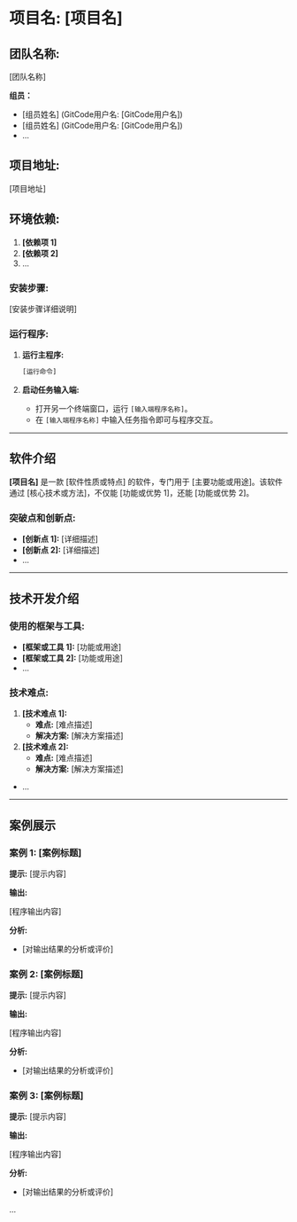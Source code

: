 # **项目名: [项目名]**

## **团队名称:**

[团队名称]

**组员：**

- [组员姓名] (GitCode用户名: [GitCode用户名])
- [组员姓名] (GitCode用户名: [GitCode用户名])
- ...

## **项目地址:**

[项目地址]

## **环境依赖:**

1. **[依赖项 1]**
2. **[依赖项 2]**
3. ...

### **安装步骤:**

[安装步骤详细说明]

### **运行程序:**

1. **运行主程序:**

   ```bash
   [运行命令]
   ```

2. **启动任务输入端:**

   - 打开另一个终端窗口，运行 `[输入端程序名称]`。
   - 在 `[输入端程序名称]` 中输入任务指令即可与程序交互。

------

## **软件介绍**

**[项目名]** 是一款 [软件性质或特点] 的软件，专门用于 [主要功能或用途]。该软件通过 [核心技术或方法]，不仅能 [功能或优势 1]，还能 [功能或优势 2]。

### **突破点和创新点:**

- **[创新点 1]:** [详细描述]
- **[创新点 2]:** [详细描述]
- ...

------

## **技术开发介绍**

### **使用的框架与工具:**

- **[框架或工具 1]:** [功能或用途]
- **[框架或工具 2]:** [功能或用途]
- ...

### **技术难点:**

1. **[技术难点 1]:**
   - **难点:** [难点描述]
   - **解决方案:** [解决方案描述]
2. **[技术难点 2]:**
   - **难点:** [难点描述]
   - **解决方案:** [解决方案描述]
- ...

------

## **案例展示**

### **案例 1: [案例标题]**

**提示:** [提示内容]

**输出:**

[程序输出内容]

**分析:**

- [对输出结果的分析或评价]

### **案例 2: [案例标题]**

**提示:** [提示内容]

**输出:**

[程序输出内容]

**分析:**

- [对输出结果的分析或评价]

### **案例 3: [案例标题]**

**提示:** [提示内容]

**输出:**

[程序输出内容]

**分析:**

- [对输出结果的分析或评价]

...